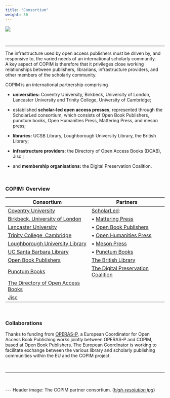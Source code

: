 ```yaml
---
title: "Consortium"
weight: 30
---
```

![](/images/copim-partners-updated-oct20-web.png)


   &nbsp;  


---

The infrastructure used by open access publishers must be driven by, and responsive to, the varied needs of an international scholarly community.  
A key aspect of COPIM is therefore that it privileges close working relationships between publishers, librarians, infrastructure providers, and other members of the scholarly community.

COPIM is an international partnership comprising

-   **universities:** Coventry University, Birkbeck, University of
    London, Lancaster University and Trinity College, University of
    Cambridge;

-   established **scholar-led open access presses**, represented through
    the ScholarLed consortium, which consists of Open Book Publishers,
    punctum books, Open Humanities Press, Mattering Press, and meson
    press;

-   **libraries:** UCSB Library, Loughborough University Library, the
    British Library;

-   **infrastructure providers**: the Directory of Open Access Books
    (DOAB), Jisc ;

-   and **membership organisations:** the Digital Preservation
    Coalition.


      &nbsp;  

### COPIM: Overview


| **Consortium** | **Partners** |
| --------------| --------------|
| [Coventry University](https://www.coventry.ac.uk/research/research-directories/current-projects/2020/copim/) | [ScholarLed](https://scholarled.org/): |
| [Birkbeck, University of London](http://www.bbk.ac.uk/news/birkbeck-to-play-leading-role-in-project-to-transform-open-access-academic-publishing) |  • [Mattering Press](https://www.matteringpress.org/)
| [Lancaster University](https://www.lancaster.ac.uk/news/lancaster-university-part-of-28m-project-to-increase-access-to-valuable-research) |  • [Open Book Publishers](https://www.openbookpublishers.com/)|
| [Trinity College, Cambridge](https://www.trin.cam.ac.uk/) | • [Open Humanities Press](https://openhumanitiespress.org/)
| [Loughborough University Library](https://www.lboro.ac.uk/library/)| • [Meson Press](https://meson.press/)
| [UC Santa Barbara Library](https://www.library.ucsb.edu/news/ucsb-library-helps-lead-36-million-project-improve-open-access-publishing-infrastructure) |  • [Punctum Books](https://punctumbooks.com/)
| [Open Book Publishers](https://www.openbookpublishers.com/)|[The British Library](https://www.bl.uk/)|
| [Punctum Books](https://punctumbooks.com/) |[The Digital Preservation Coalition](https://www.dpconline.org/news/copim-project) |
| [The Directory of Open Access Books](https://mailchi.mp/oapen.org/doab-copim-press-release) |
|[ Jisc ](https://scholarlycommunications.jiscinvolve.org/wp/2020/05/06/open-access-monographs-supporting-bibliodiversity/)  |



  &nbsp;  

### Collaborations

Thanks to funding from [OPERAS-P](https://operas.hypotheses.org/operas-p), a European Coordinator for Open Access Book Publishing works jointly between OPERAS-P and COPIM, based at Open Book Publishers. The European Coordinator is working to facilitate exchange between the various library and scholarly publishing communities within the EU and the COPIM project.


  &nbsp;

----


  &nbsp;

--- Header image: The COPIM partner consortium. (_[high-resolution jpg](/images/copim-partners-updated-oct20-highres.jpg)_)
